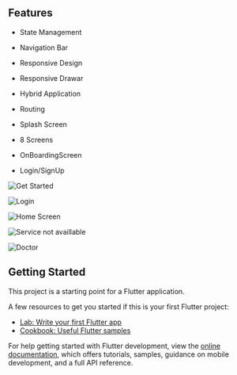 ## Features

* State Management

* Navigation Bar

* Responsive Design

* Responsive Drawar

* Hybrid Application

* Routing

* Splash Screen

* 8 Screens

* OnBoardingScreen

* Login/SignUp









![Get Started](https://user-images.githubusercontent.com/79275342/178913422-3b94af7a-83da-4cff-964c-14c43334459a.jpeg)


![Login](https://user-images.githubusercontent.com/79275342/178913534-b218dc25-f10c-4255-a5e1-e40521a55b2b.jpeg)


![Home Screen](https://user-images.githubusercontent.com/79275342/178913559-49a6eaae-733a-4628-bfa4-20be0b99d6e0.jpeg)


![Service not availlable](https://user-images.githubusercontent.com/79275342/178913605-cf4dc540-e32e-480d-b3f2-4fa2391a4ba0.jpeg)


![Doctor](https://user-images.githubusercontent.com/79275342/178914050-ca20b36b-aadf-4780-a261-81db6ff098ba.jpg)


## Getting Started

This project is a starting point for a Flutter application.

A few resources to get you started if this is your first Flutter project:

- [Lab: Write your first Flutter app](https://docs.flutter.dev/get-started/codelab)
- [Cookbook: Useful Flutter samples](https://docs.flutter.dev/cookbook)

For help getting started with Flutter development, view the
[online documentation](https://docs.flutter.dev/), which offers tutorials,
samples, guidance on mobile development, and a full API reference.
